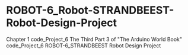 # ROBOT-6_Robot-STRANDBEEST-Robot-Design-Project
Chapter 1 code_Project_6 The Third Part 3 of "The Arduino World Book" code_Project_6 ROBOT-6_STRANDBEEST  Robot Design Project
